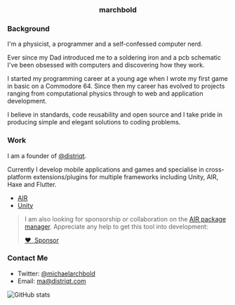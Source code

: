 
<h3 align="center">marchbold</h3>

### Background 

I'm a physicist, a programmer and a self-confessed computer nerd.

Ever since my Dad introduced me to a soldering iron and a pcb schematic I've been obsessed with computers and discovering how they work.

I started my programming career at a young age when I wrote my first game in basic on a Commodore 64. Since then my career has evolved to projects ranging from computational physics through to web and application development.

I believe in standards, code reusability and open source and I take pride in producing simple and elegant solutions to coding problems.


### Work 

I am a founder of [@distriqt](https://github.com/distriqt).

Currently I develop mobile applications and games and specialise in cross-platform extensions/plugins for multiple frameworks including Unity, AIR, Haxe and Flutter.

- [AIR](https://airnativeextensions.com)
- [Unity](https://assetstore.unity.com/publishers/46451)

>
> I am also looking for sponsorship or collaboration on the [AIR package manager](https://github.com/airnativeextensions/apm). Appreciate any help to get this tool into development:
>
> [:heart:&nbsp;&nbsp;Sponsor](https://github.com/sponsors/marchbold)
>


### Contact Me

- Twitter: [@michaelarchbold](https://twitter.com/michaelarchbold)
- Email: [ma@distriqt.com](mailto:ma@distriqt.com)




![GitHub stats](https://github-readme-stats.vercel.app/api?username=marchbold&count_private=true&show_icons=true&theme=dracula)




